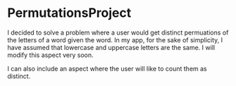 # PermutationsProject

I decided to solve a problem where a user would get distinct permuations of the letters of a word given the word.
In my app, for the sake of simplicity, I have assumed that lowercase and uppercase letters are the same. 
I will modify this aspect very soon.

I can also include an aspect where the user will like to count them as distinct.
